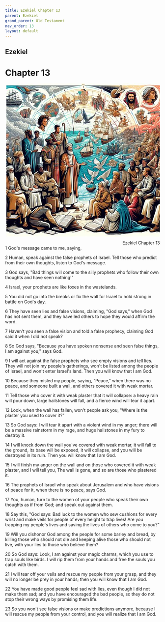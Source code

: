 ```yaml
---
title: Ezekiel Chapter 13
parent: Ezekiel
grand_parent: Old Testament
nav_order: 13
layout: default
---
```


## Ezekiel

# Chapter 13

<div style="clear: both; text-align: right;">
    <img src="/assets/Image/Ezekiel/500/13.jpg" alt="Ezekiel Chapter 13" class="chapter-image" style="max-width: 100%; height: auto; float: right; margin: 0 0 10px 10px; padding-left: 10%;">
    <figcaption style="font-size: 14px;">Ezekiel Chapter 13</figcaption>
</div>
1 God's message came to me, saying,

2 Human, speak against the false prophets of Israel. Tell those who predict from their own thoughts, listen to God's message.

3 God says, "Bad things will come to the silly prophets who follow their own thoughts and have seen nothing!"

4 Israel, your prophets are like foxes in the wastelands.

5 You did not go into the breaks or fix the wall for Israel to hold strong in battle on God's day.

6 They have seen lies and false visions, claiming, "God says," when God has not sent them, and they have led others to hope they would affirm the word.

7 Haven't you seen a false vision and told a false prophecy, claiming God said it when I did not speak?

8 So God says, "Because you have spoken nonsense and seen false things, I am against you," says God.

9 I will act against the false prophets who see empty visions and tell lies. They will not join my people's gatherings, won't be listed among the people of Israel, and won't enter Israel's land. Then you will know that I am God.

10 Because they misled my people, saying, "Peace," when there was no peace, and someone built a wall, and others covered it with weak mortar.

11 Tell those who cover it with weak plaster that it will collapse: a heavy rain will pour down, large hailstones will fall, and a fierce wind will tear it apart.

12 Look, when the wall has fallen, won't people ask you, "Where is the plaster you used to cover it?"

13 So God says: I will tear it apart with a violent wind in my anger; there will be a massive rainstorm in my rage, and huge hailstones in my fury to destroy it.

14 I will knock down the wall you've covered with weak mortar, it will fall to the ground, its base will be exposed, it will collapse, and you will be destroyed in its ruin. Then you will know that I am God.

15 I will finish my anger on the wall and on those who covered it with weak plaster, and I will tell you, The wall is gone, and so are those who plastered it.

16 The prophets of Israel who speak about Jerusalem and who have visions of peace for it, when there is no peace, says God.

17 You, human, turn to the women of your people who speak their own thoughts as if from God; and speak out against them.

18 Say this, "God says: Bad luck to the women who sew cushions for every wrist and make veils for people of every height to trap lives! Are you trapping my people's lives and saving the lives of others who come to you?"

19 Will you dishonor God among the people for some barley and bread, by killing those who should not die and keeping alive those who should not live, with your lies to those who believe them?

20 So God says: Look, I am against your magic charms, which you use to trap souls like birds. I will rip them from your hands and free the souls you catch with them.

21 I will tear off your veils and rescue my people from your grasp, and they will no longer be prey in your hands; then you will know that I am God.

22 You have made good people feel sad with lies, even though I did not make them sad; and you have encouraged the bad people, so they do not stop their wrong ways by promising them life.

23 So you won't see false visions or make predictions anymore, because I will rescue my people from your control, and you will realize that I am God.


